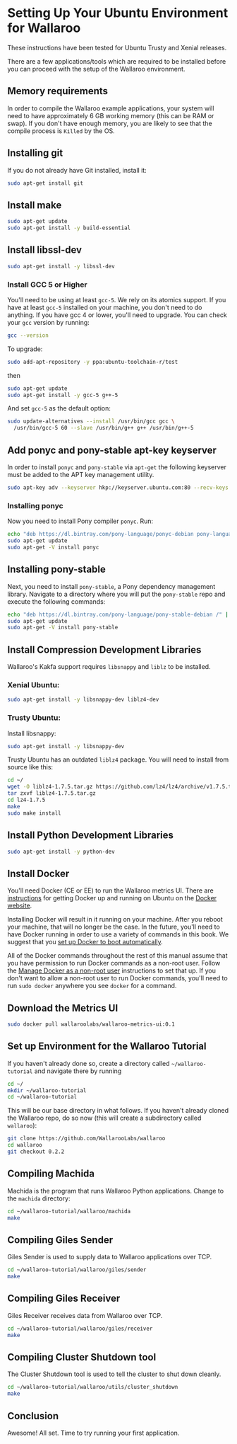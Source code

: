 # Setting Up Your Ubuntu Environment for Wallaroo

These instructions have been tested for Ubuntu Trusty and Xenial releases.

There are a few applications/tools which are required to be installed before you can proceed with the setup of the Wallaroo environment.

## Memory requirements

In order to compile the Wallaroo example applications, your system will need to have approximately 6 GB working memory (this can be RAM or swap). If you don't have enough memory, you are likely to see that the compile process is `Killed` by the OS.

## Installing git

If you do not already have Git installed, install it:

```bash
sudo apt-get install git
```

## Install make

```bash
sudo apt-get update
sudo apt-get install -y build-essential
```

## Install libssl-dev

```bash
sudo apt-get install -y libssl-dev
```

### Install GCC 5 or Higher

You'll need to be using at least `gcc-5`. We rely on its atomics support. If you have at least `gcc-5` installed on your machine, you don't need to do anything. If you have gcc 4 or lower, you'll need to upgrade. You can check your `gcc` version by running:

```bash
gcc --version
```

To upgrade:

```bash
sudo add-apt-repository -y ppa:ubuntu-toolchain-r/test
```

then

```bash
sudo apt-get update
sudo apt-get install -y gcc-5 g++-5
```

And set `gcc-5` as the default option:

```bash
sudo update-alternatives --install /usr/bin/gcc gcc \
  /usr/bin/gcc-5 60 --slave /usr/bin/g++ g++ /usr/bin/g++-5
```

## Add ponyc and pony-stable apt-key keyserver

In order to install `ponyc` and `pony-stable` via `apt-get` the following keyserver must be added to the APT key management utility.

```bash
sudo apt-key adv --keyserver hkp://keyserver.ubuntu.com:80 --recv-keys "D401AB61 DBE1D0A2"
```

### Installing ponyc

Now you need to install Pony compiler `ponyc`. Run:

```bash
echo "deb https://dl.bintray.com/pony-language/ponyc-debian pony-language main" | sudo tee -a /etc/apt/sources.list
sudo apt-get update
sudo apt-get -V install ponyc
```

## Installing pony-stable

Next, you need to install `pony-stable`, a Pony dependency management library. Navigate to a directory where you will put the `pony-stable` repo and execute the following commands:

```bash
echo "deb https://dl.bintray.com/pony-language/pony-stable-debian /" | sudo tee -a /etc/apt/sources.list
sudo apt-get update
sudo apt-get -V install pony-stable
```

## Install Compression Development Libraries

Wallaroo's Kakfa support requires `libsnappy` and `liblz` to be installed.

### Xenial Ubuntu:

```bash
sudo apt-get install -y libsnappy-dev liblz4-dev
```

### Trusty Ubuntu:

Install libsnappy:

```bash
sudo apt-get install -y libsnappy-dev
```

Trusty Ubuntu has an outdated `liblz4` package. You will need to install from source like this:

```bash
cd ~/
wget -O liblz4-1.7.5.tar.gz https://github.com/lz4/lz4/archive/v1.7.5.tar.gz
tar zxvf liblz4-1.7.5.tar.gz
cd lz4-1.7.5
make
sudo make install
```

## Install Python Development Libraries

```bash
sudo apt-get install -y python-dev
```

## Install Docker

You'll need Docker (CE or EE) to run the Wallaroo metrics UI. There are [instructions](https://docs.docker.com/engine/installation/linux/ubuntu/) for getting Docker up and running on Ubuntu on the [Docker website](https://docs.docker.com/engine/installation/linux/ubuntu/).

Installing Docker will result in it running on your machine. After you reboot your machine, that will no longer be the case. In the future, you'll need to have Docker running in order to use a variety of commands in this book. We suggest that you [set up Docker to boot automatically](https://docs.docker.com/engine/installation/linux/linux-postinstall/#configure-docker-to-start-on-boot).

All of the Docker commands throughout the rest of this manual assume that you have permission to run Docker commands as a non-root user. Follow the [Manage Docker as a non-root user](https://docs.docker.com/engine/installation/linux/linux-postinstall/#manage-docker-as-a-non-root-user) instructions to set that up. If you don't want to allow a non-root user to run Docker commands, you'll need to run `sudo docker` anywhere you see `docker` for a command.

## Download the Metrics UI

```bash
sudo docker pull wallaroolabs/wallaroo-metrics-ui:0.1
```

## Set up Environment for the Wallaroo Tutorial

If you haven't already done so, create a directory called `~/wallaroo-tutorial` and navigate there by running

```bash
cd ~/
mkdir ~/wallaroo-tutorial
cd ~/wallaroo-tutorial
```

This will be our base directory in what follows. If you haven't already cloned the Wallaroo repo, do so now (this will create a subdirectory called `wallaroo`):

```bash
git clone https://github.com/WallarooLabs/wallaroo
cd wallaroo
git checkout 0.2.2
```

## Compiling Machida

Machida is the program that runs Wallaroo Python applications. Change to the `machida` directory:

```bash
cd ~/wallaroo-tutorial/wallaroo/machida
make
```

## Compiling Giles Sender

Giles Sender is used to supply data to Wallaroo applications over TCP.

```bash
cd ~/wallaroo-tutorial/wallaroo/giles/sender
make
```

## Compiling Giles Receiver

Giles Receiver receives data from Wallaroo over TCP.


```bash
cd ~/wallaroo-tutorial/wallaroo/giles/receiver
make
```

## Compiling Cluster Shutdown tool

The Cluster Shutdown tool is used to tell the cluster to shut down cleanly.

```bash
cd ~/wallaroo-tutorial/wallaroo/utils/cluster_shutdown
make
```

## Conclusion

Awesome! All set. Time to try running your first application.
